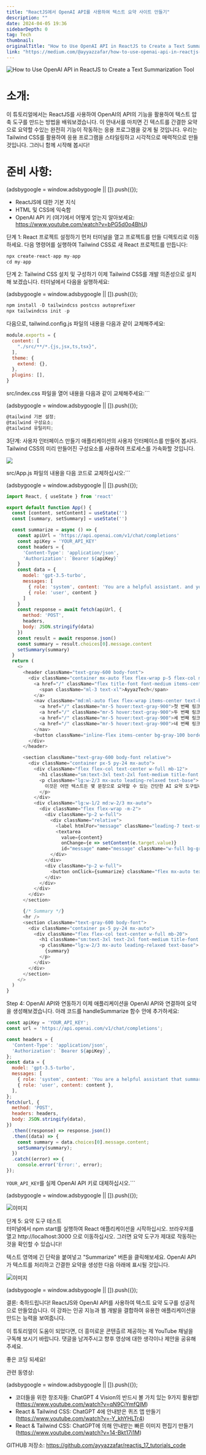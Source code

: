 ```yaml
---
title: "ReactJS에서 OpenAI API를 사용하여 텍스트 요약 사이트 만들기"
description: ""
date: 2024-04-05 19:36
sidebarDepth: 0
tag: Tech
thumbnail: 
originalTitle: "How to Use OpenAI API in ReactJS to Create a Text Summarization Tool"
link: "https://medium.com/@ayyazzafar/how-to-use-openai-api-in-reactjs-to-create-a-text-summarization-tool-ce82e5461f03"
---
```



![How to Use OpenAI API in ReactJS to Create a Text Summarization Tool](./img/HowtoUseOpenAIAPIinReactJStoCreateaTextSummarizationTool_0.png)

# 소개:

이 튜토리얼에서는 ReactJS를 사용하여 OpenAI의 API의 기능을 활용하여 텍스트 압축 도구를 만드는 방법을 배워보겠습니다. 이 안내서를 마치면 긴 텍스트를 간결한 요약으로 요약할 수있는 완전히 기능이 작동하는 응용 프로그램을 갖게 될 것입니다. 우리는 Tailwind CSS를 활용하여 응용 프로그램을 스타일링하고 시각적으로 매력적으로 만들 것입니다. 그러니 함께 시작해 봅시다! 

# 준비 사항:

<!-- ui-log 수평형 -->
<ins class="adsbygoogle"
  style="display:block"
  data-ad-client="ca-pub-4877378276818686"
  data-ad-slot="9743150776"
  data-ad-format="auto"
  data-full-width-responsive="true"></ins>
<component is="script">
(adsbygoogle = window.adsbygoogle || []).push({});
</component>

- ReactJS에 대한 기본 지식
- HTML 및 CSS에 익숙함
- OpenAI API 키 (여기에서 어떻게 얻는지 알아보세요: https://www.youtube.com/watch?v=bPG5d0o4BhU)

단계 1: React 프로젝트 설정하기 먼저 터미널을 열고 프로젝트를 만들 디렉토리로 이동하세요. 다음 명령어를 실행하여 Tailwind CSS로 새 React 프로젝트를 만듭니다:

```js
npx create-react-app my-app
cd my-app
```

단계 2: Tailwind CSS 설치 및 구성하기 이제 Tailwind CSS를 개발 의존성으로 설치해 보겠습니다. 터미널에서 다음을 실행하세요:

<!-- ui-log 수평형 -->
<ins class="adsbygoogle"
  style="display:block"
  data-ad-client="ca-pub-4877378276818686"
  data-ad-slot="9743150776"
  data-ad-format="auto"
  data-full-width-responsive="true"></ins>
<component is="script">
(adsbygoogle = window.adsbygoogle || []).push({});
</component>

```js
npm install -D tailwindcss postcss autoprefixer
npx tailwindcss init -p
```

다음으로, tailwind.config.js 파일의 내용을 다음과 같이 교체해주세요:

```js
module.exports = {
  content: [
    "./src/**/*.{js,jsx,ts,tsx}",
  ],
  theme: {
    extend: {},
  },
  plugins: [],
}
```

src/index.css 파일을 열어 내용을 다음과 같이 교체해주세요:```

<!-- ui-log 수평형 -->
<ins class="adsbygoogle"
  style="display:block"
  data-ad-client="ca-pub-4877378276818686"
  data-ad-slot="9743150776"
  data-ad-format="auto"
  data-full-width-responsive="true"></ins>
<component is="script">
(adsbygoogle = window.adsbygoogle || []).push({});
</component>

```js
@tailwind 기본 설정;
@tailwind 구성요소;
@tailwind 유틸리티;
```

3단계: 사용자 인터페이스 만들기 애플리케이션의 사용자 인터페이스를 만들어 봅시다. Tailwind CSS의 미리 만들어진 구성요소를 사용하여 프로세스를 가속화할 것입니다.

<img src="./img/HowtoUseOpenAIAPIinReactJStoCreateaTextSummarizationTool_1.png" />

src/App.js 파일의 내용을 다음 코드로 교체하십시오:```

<!-- ui-log 수평형 -->
<ins class="adsbygoogle"
  style="display:block"
  data-ad-client="ca-pub-4877378276818686"
  data-ad-slot="9743150776"
  data-ad-format="auto"
  data-full-width-responsive="true"></ins>
<component is="script">
(adsbygoogle = window.adsbygoogle || []).push({});
</component>

```js
import React, { useState } from 'react'

export default function App() {
  const [content, setContent] = useState('')
  const [summary, setSummary] = useState('')

  const summarize = async () => {
    const apiUrl = 'https://api.openai.com/v1/chat/completions'
    const apiKey = 'YOUR_API_KEY'
    const headers = {
      'Content-Type': 'application/json',
      'Authorization': `Bearer ${apiKey}`
    }
    const data = {
      model: 'gpt-3.5-turbo',
      messages: [
        { role: 'system', content: 'You are a helpful assistant. and you have to summarize the text provided by the user.' },
        { role: 'user', content }
      ]
    }
    const response = await fetch(apiUrl, {
      method: 'POST',
      headers,
      body: JSON.stringify(data)
    })
    const result = await response.json()
    const summary = result.choices[0].message.content
    setSummary(summary)
  }
  return (
    <>
      <header className="text-gray-600 body-font">
        <div className="container mx-auto flex flex-wrap p-5 flex-col md:flex-row items-center">
          <a href="/" className="flex title-font font-medium items-center text-gray-900 mb-4 md:mb-0">
            <span className="ml-3 text-xl">AyyazTech</span>
          </a>
          <nav className="md:ml-auto flex flex-wrap items-center text-base justify-center">
            <a href="/" className="mr-5 hover:text-gray-900">첫 번째 링크</a>
            <a href="/" className="mr-5 hover:text-gray-900">두 번째 링크</a>
            <a href="/" className="mr-5 hover:text-gray-900">세 번째 링크</a>
            <a href="/" className="mr-5 hover:text-gray-900">네 번째 링크</a>
          </nav>
          <button className="inline-flex items-center bg-gray-100 border-0 py-1 px-3 focus:outline-none hover:bg-gray-200 rounded text-base mt-4 md:mt-0">버튼</button>
        </div>
      </header>

      <section className="text-gray-600 body-font relative">
        <div className="container px-5 py-24 mx-auto">
          <div className="flex flex-col text-center w-full mb-12">
            <h1 className="sm:text-3xl text-2xl font-medium title-font mb-4 text-gray-900">AI 요약 도구</h1>
            <p className="lg:w-2/3 mx-auto leading-relaxed text-base">
              이것은 어떤 텍스트든 몇 문장으로 요약할 수 있는 간단한 AI 요약 도구입니다. 아래 상자에 텍스트를 붙여넣고 요약을 받으려면 버튼을 클릭하십시오.
            </p>
          </div>
          <div className="lg:w-1/2 md:w-2/3 mx-auto">
            <div className="flex flex-wrap -m-2">
              <div className="p-2 w-full">
                <div className="relative">
                  <label htmlFor="message" className="leading-7 text-sm text-gray-600">내용</label>
                  <textarea
                    value={content}
                    onChange={e => setContent(e.target.value)}
                    id="message" name="message" className="w-full bg-gray-100 bg-opacity-50 rounded border border-gray-300 focus:border-indigo-500 focus:bg-white focus:ring-2 focus:ring-indigo-200 h-32 text-base outline-none text-gray-700 py-1 px-3 resize-none leading-6 transition-colors duration-200 ease-in-out"></textarea>
                </div>
              </div>
              <div className="p-2 w-full">
                <button onClick={summarize} className="flex mx-auto text-white bg-indigo-500 border-0 py-2 px-8 focus:outline-none hover:bg-indigo-600 rounded text-lg">요약</button>
              </div>
            </div>
          </div>
        </div>
      </section>

      {/* Summary */}
      <hr />
      <section className="text-gray-600 body-font">
        <div className="container px-5 py-24 mx-auto">
          <div className="flex flex-col text-center w-full mb-20">
            <h1 className="sm:text-3xl text-2xl font-medium title-font mb-4 text-gray-900">요약</h1>
            <p className="lg:w-2/3 mx-auto leading-relaxed text-base">
              {summary}
            </p>
          </div>
        </div>
      </section>
    </>
  )
}
``` 

Step 4: OpenAI API와 연동하기 이제 애플리케이션을 OpenAI API와 연결하여 요약을 생성해보겠습니다. 아래 코드를 handleSummarize 함수 안에 추가하세요:

```js
const apiKey = 'YOUR_API_KEY';
const url = 'https://api.openai.com/v1/chat/completions';

const headers = {
  'Content-Type': 'application/json',
  'Authorization': `Bearer ${apiKey}`,
};
const data = {
  model: 'gpt-3.5-turbo',
  messages: [
    { role: 'system', content: 'You are a helpful assistant that summarizes text.' },
    { role: 'user', content: content },
  ],
};
fetch(url, {
  method: 'POST',
  headers: headers,
  body: JSON.stringify(data),
})
  .then((response) => response.json())
  .then((data) => {
    const summary = data.choices[0].message.content;
    setSummary(summary);
  })
  .catch((error) => {
    console.error('Error:', error);
});
``` 

`YOUR_API_KEY`를 실제 OpenAI API 키로 대체하십시오.```

<!-- ui-log 수평형 -->
<ins class="adsbygoogle"
  style="display:block"
  data-ad-client="ca-pub-4877378276818686"
  data-ad-slot="9743150776"
  data-ad-format="auto"
  data-full-width-responsive="true"></ins>
<component is="script">
(adsbygoogle = window.adsbygoogle || []).push({});
</component>

![이미지](./img/HowtoUseOpenAIAPIinReactJStoCreateaTextSummarizationTool_2.png)

단계 5: 요약 도구 테스트  
터미널에서 npm start를 실행하여 React 애플리케이션을 시작하십시오. 브라우저를 열고 http://localhost:3000 으로 이동하십시오. 그러면 요약 도구가 제대로 작동하는 것을 확인할 수 있습니다!

텍스트 영역에 긴 단락을 붙여넣고 "Summarize" 버튼을 클릭해보세요. OpenAI API가 텍스트를 처리하고 간결한 요약을 생성한 다음 아래에 표시될 것입니다.

![이미지](./img/HowtoUseOpenAIAPIinReactJStoCreateaTextSummarizationTool_3.png)

<!-- ui-log 수평형 -->
<ins class="adsbygoogle"
  style="display:block"
  data-ad-client="ca-pub-4877378276818686"
  data-ad-slot="9743150776"
  data-ad-format="auto"
  data-full-width-responsive="true"></ins>
<component is="script">
(adsbygoogle = window.adsbygoogle || []).push({});
</component>


결론: 축하드립니다! ReactJS와 OpenAI API를 사용하여 텍스트 요약 도구를 성공적으로 만들었습니다. 이 강좌는 인공 지능과 웹 개발을 결합하여 유용한 애플리케이션을 만드는 능력을 보여줍니다.

이 튜토리얼이 도움이 되었다면, 더 흥미로운 콘텐츨르 제공하는 제 YouTube 채널을 구독해 보시기 바랍니다. 댓글을 남겨주시고 향후 영상에 대한 생각이나 제안을 공유해 주세요.

좋은 코딩 되세요!

관련 동영상:

<!-- ui-log 수평형 -->
<ins class="adsbygoogle"
  style="display:block"
  data-ad-client="ca-pub-4877378276818686"
  data-ad-slot="9743150776"
  data-ad-format="auto"
  data-full-width-responsive="true"></ins>
<component is="script">
(adsbygoogle = window.adsbygoogle || []).push({});
</component>

- 코더들을 위한 창조자들: ChatGPT 4 Vision의 반드시 볼 가치 있는 9가지 활용법! (https://www.youtube.com/watch?v=qN9CiYmfQIM)
- React & Tailwind CSS: ChatGPT 4에 안내받은 퀴즈 앱 만들기 (https://www.youtube.com/watch?v=-Y_khYHLTr4)
- React & Tailwind CSS: ChatGPT에 의해 안내받는 빠른 이미지 편집기 만들기 (https://www.youtube.com/watch?v=14-Bkt17i1M)

GITHUB 저장소: https://github.com/ayyazzafar/reactjs_17_tutorials_code